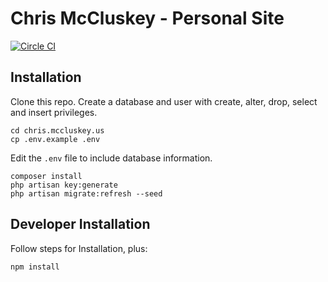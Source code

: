 # Chris McCluskey - Personal Site

[![Circle CI](https://circleci.com/gh/chrismccluskey/chris.mccluskey.us/tree/master.svg?style=svg)](https://circleci.com/gh/chrismccluskey/chris.mccluskey.us/tree/master)

## Installation

Clone this repo.
Create a database and user with create, alter, drop, select and insert privileges.

```
cd chris.mccluskey.us
cp .env.example .env
```

Edit the ``.env`` file to include database information.

```
composer install
php artisan key:generate
php artisan migrate:refresh --seed
```

## Developer Installation

Follow steps for Installation, plus:

```
npm install
```
